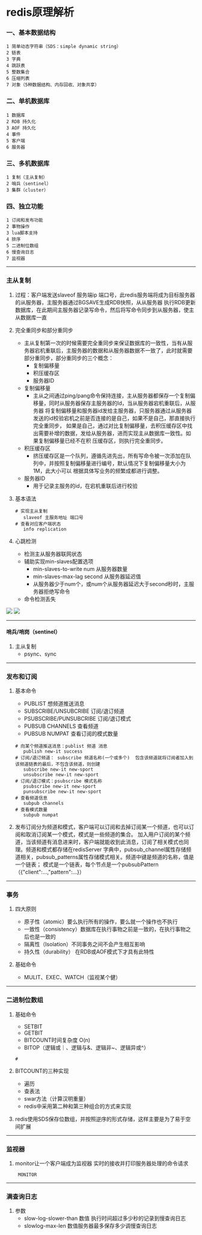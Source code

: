 # redis原理解析

### 一、基本数据结构

    1 简单动态字符串（SDS：simple dynamic string）
    2 链表
    3 字典
    4 跳跃表
    5 整数集合
    6 压缩列表
    7 对象（5种数据结构、内存回收、对象共享）

### 二、单机数据库

    1 数据库
    2 RDB 持久化
    3 AOF 持久化
    4 事件
    5 客户端
    6 服务器

### 三、多机数据库

    1 复制（主从复制）
    2 哨兵（sentinel）
    3 集群（cluster）

### 四、独立功能

    1 订阅和发布功能
    2 事物操作
    3 lua脚本支持
    4 排序
    5 二进制位数组
    6 慢查询日志
    7 监视器

***

### 主从复制
1. 过程：客户端发送slaveof 服务端ip 端口号，此redis服务端将成为目标服务器的从服务器，主服务器通过BGSAVE生成RDB快照，从从服务器
执行RDB更新数据库，在此期间主服务器记录写命令，然后将写命令同步到从服务器，使主从数据库一直
2. 完全重同步和部分重同步
   - 主从复制第一次的时候需要完全重同步来保证数据库的一致性，当有从服务器宕机重联后，主服务器的数据和从服务器数据不一致了，此时就需要
   部分重同步，部分重同步的三个概念：
     - 复制偏移量
     - 积压缓存区
     - 服务器ID
   - 复制偏移量
      - 主从之间通过ping/pang命令保持连接，主从服务器都保存一个复制偏移量，同时从服务器保存主服务器的Id，当从服务器宕机重联后，从服务器 
        将复制偏移量和服务器id发给主服务器，只服务器通过从服务器发送的id校验宕机之前是否连接的是自己，如果不是自己，那直接执行完全重同步，
        如果是自己，通过对比复制偏移量，去积压缓存区中找出需要补增的数据，发给从服务器，进而实现主从数据库一致性。如果复制偏移量已经不在积
        压缓存区，则执行完全重同步。
   - 积压缓存区
     - 挤压缓存区是一个队列，遵循先进先出，所有写命令被一次添加在队列中，并按照复制偏移量进行编号，默认情况下复制偏移量大小为1M，此大小可以
       根据具体写业务的频繁成都进行调整。
   - 服务器ID
     - 用于记录主服务的id，在宕机重联后进行校验
   
3. 基本语法
   ```shell
   # 实现主从复制
      slaveof 主服务地址 端口号
   # 查看对应客户端状态
      info replication
   ```
   
4. 心跳检测
   - 检测主从服务器联网状态
   - 辅助实现min-slaves配置选项
      - min-slaves-to-write num   从服务器数量
      - min-slaves-max-lag second 从服务器延迟值
      - 从服务器少于num个，或num个从服务器延迟大于second秒时，主服务器拒绝写命令
   - 命令检测丢失
   
![](./images/redis_slave1.png)
![](./images/redis_slave2.png)
***
#### 哨兵/哨岗（sentinel）


1. 主从复制
   - psync、sync

***
### 发布和订阅
1. 基本命令 
   - PUBLIST  想频道推送消息
   - SUBSCRIBE/UNSUBCRIBE 订阅/退订频道
   - PSUBSCRIBE/PUNSUBCRIBE 订阅/退订模式
   - PUBSUB CHANNELS 查看频道 
   - PUBSUB NUMPAT 查看订阅的模式数量
   ```shell
   # 向某个频道推送消息：publist 频道 消息
      publish new-it success
   # 订阅/退订频道： subscribe 频道名称(一个或多个)  包含该频道就将订阅者加入到该频道链表的最后，不包含该频道，则创建
      subscribe new-it new-sport
      unsubscribe new-it new-sport
   # 订阅/退订模式：psubscribe 模式名称
      psubscribe new-it new-sport
      punsubscribe new-it new-sport
   # 查看频道信息
      subpub channels
   # 查看模式数量
      subpub numpat 
   ```
   
2. 发布订阅分为频道和模式，客户端可以订阅和去掉订阅某一个频道，也可以订阅和取消订阅某一个模式，模式是一些频道的集合。
加入用户订阅的某个频道，当该频道有消息进来时，客户端就能收到此消息，订阅了相关模式也同理。频道和模式都存储在redisServer
   字典中，pubsub_channel属性存储频道相关，pubsub_patterns属性存储模式相关。频道中键是频道的名称，值是一个链表；
   模式是一个链表，每个节点是一个pubsubPattern（{"client":...,"pattern":...}）
***

### 事务

1. 四大原则
    - 原子性（atomic）要么执行所有的操作，要么就一个操作也不执行
    - 一致性（consistency）数据库在执行事物之前是一致的，在执行事物之后也是一致的
    - 隔离性（Isolation）不同事务之间不会产生相互影响
    - 持久性（durability） 在RDB或AOF模式下才具有此特性

2. 基础命令
    - MULIT、EXEC、WATCH（监视某个健）

***

### 二进制位数组

1. 基础命令
   - SETBIT
   - GETBIT
   - BITCOUNT时间复杂度 O(n)
   - BITOP（逻辑或｜、逻辑与&、逻辑非~、逻辑异或^）
   ```shell
   # 
   ```

2. BITCOUNT的三种实现
    - 遍历
    - 查表法
    - swar方法（计算汉明重量）
    - redis中采用第二种和第三种组合的方式来实现
3. redis使用SDS保存位数组，并按照逆序的形式存储，这样主要是为了易于空间扩展
***
### 监视器
1. monitor让一个客户端成为监视器 实时的接收并打印服务器处理的命令请求
   ```shell
    MONITOR
   ```
***
### 满查询日志
1. 参数
   - slow-log-slower-than 数值  执行时间超过多少秒的记录到慢查询日志 
   - slowlog-max-len 数值服务器最多保存多少调慢查询日志


